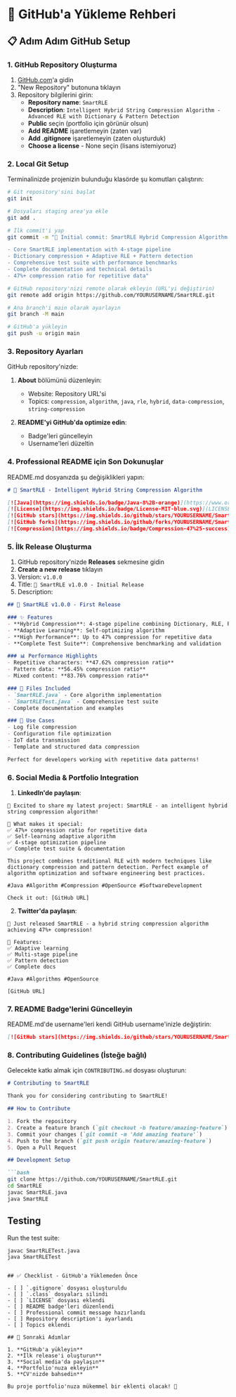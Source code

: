 # 🚀 GitHub'a Yükleme Rehberi

## 📋 Adım Adım GitHub Setup

### 1. **GitHub Repository Oluşturma**

1. [GitHub.com](https://github.com)'a gidin
2. "New Repository" butonuna tıklayın
3. Repository bilgilerini girin:
   - **Repository name**: `SmartRLE`
   - **Description**: `Intelligent Hybrid String Compression Algorithm - Advanced RLE with Dictionary & Pattern Detection`
   - **Public** seçin (portfolio için görünür olsun)
   - **Add README** işaretlemeyin (zaten var)
   - **Add .gitignore** işaretlemeyin (zaten oluşturduk)
   - **Choose a license** - None seçin (lisans istemiyoruz)

### 2. **Local Git Setup**

Terminalinizde projenizin bulunduğu klasörde şu komutları çalıştırın:

```bash
# Git repository'sini başlat
git init

# Dosyaları staging area'ya ekle
git add .

# İlk commit'i yap
git commit -m "🎉 Initial commit: SmartRLE Hybrid Compression Algorithm

- Core SmartRLE implementation with 4-stage pipeline
- Dictionary compression + Adaptive RLE + Pattern detection
- Comprehensive test suite with performance benchmarks
- Complete documentation and technical details
- 47%+ compression ratio for repetitive data"

# GitHub repository'nizi remote olarak ekleyin (URL'yi değiştirin)
git remote add origin https://github.com/YOURUSERNAME/SmartRLE.git

# Ana branch'i main olarak ayarlayın
git branch -M main

# GitHub'a yükleyin
git push -u origin main
```

### 3. **Repository Ayarları**

GitHub repository'nizde:

1. **About** bölümünü düzenleyin:
   - Website: Repository URL'si
   - Topics: `compression`, `algorithm`, `java`, `rle`, `hybrid`, `data-compression`, `string-compression`

2. **README'yi GitHub'da optimize edin**:
   - Badge'leri güncelleyin
   - Username'leri düzeltin

### 4. **Professional README için Son Dokunuşlar**

README.md dosyanızda şu değişiklikleri yapın:

```markdown
# 🚀 SmartRLE - Intelligent Hybrid String Compression Algorithm

[![Java](https://img.shields.io/badge/Java-8%2B-orange)](https://www.oracle.com/java/)
[![License](https://img.shields.io/badge/License-MIT-blue.svg)](LICENSE)
[![GitHub stars](https://img.shields.io/github/stars/YOURUSERNAME/SmartRLE)](https://github.com/YOURUSERNAME/SmartRLE/stargazers)
[![GitHub forks](https://img.shields.io/github/forks/YOURUSERNAME/SmartRLE)](https://github.com/YOURUSERNAME/SmartRLE/network)
[![Compression](https://img.shields.io/badge/Compression-47%25-success)](README.md)
```

### 5. **İlk Release Oluşturma**

1. GitHub repository'nizde **Releases** sekmesine gidin
2. **Create a new release** tıklayın
3. Version: `v1.0.0`
4. Title: `🎉 SmartRLE v1.0.0 - Initial Release`
5. Description:
```markdown
## 🚀 SmartRLE v1.0.0 - First Release

### ✨ Features
- **Hybrid Compression**: 4-stage pipeline combining Dictionary, RLE, Pattern detection
- **Adaptive Learning**: Self-optimizing algorithm
- **High Performance**: Up to 47% compression for repetitive data
- **Complete Test Suite**: Comprehensive benchmarking and validation

### 📊 Performance Highlights
- Repetitive characters: **47.62% compression ratio**
- Pattern data: **56.45% compression ratio** 
- Mixed content: **83.76% compression ratio**

### 📁 Files Included
- `SmartRLE.java` - Core algorithm implementation
- `SmartRLETest.java` - Comprehensive test suite
- Complete documentation and examples

### 🎯 Use Cases
- Log file compression
- Configuration file optimization
- IoT data transmission
- Template and structured data compression

Perfect for developers working with repetitive data patterns!
```

### 6. **Social Media & Portfolio Integration**

1. **LinkedIn'de paylaşın**:
```
🚀 Excited to share my latest project: SmartRLE - an intelligent hybrid string compression algorithm!

🔧 What makes it special:
✅ 47%+ compression ratio for repetitive data
✅ Self-learning adaptive algorithm  
✅ 4-stage optimization pipeline
✅ Complete test suite & documentation

This project combines traditional RLE with modern techniques like dictionary compression and pattern detection. Perfect example of algorithm optimization and software engineering best practices.

#Java #Algorithm #Compression #OpenSource #SoftwareDevelopment

Check it out: [GitHub URL]
```

2. **Twitter'da paylaşın**:
```
🚀 Just released SmartRLE - a hybrid string compression algorithm achieving 47%+ compression! 

🔧 Features:
✅ Adaptive learning
✅ Multi-stage pipeline  
✅ Pattern detection
✅ Complete docs

#Java #Algorithms #OpenSource

[GitHub URL]
```

### 7. **README Badge'lerini Güncelleyin**

README.md'de username'leri kendi GitHub username'inizle değiştirin:

```markdown
[![GitHub stars](https://img.shields.io/github/stars/YOURUSERNAME/SmartRLE)](https://github.com/YOURUSERNAME/SmartRLE/stargazers)
```

### 8. **Contributing Guidelines (İsteğe bağlı)**

Gelecekte katkı almak için `CONTRIBUTING.md` dosyası oluşturun:

```markdown
# Contributing to SmartRLE

Thank you for considering contributing to SmartRLE! 

## How to Contribute

1. Fork the repository
2. Create a feature branch (`git checkout -b feature/amazing-feature`)
3. Commit your changes (`git commit -m 'Add amazing feature'`)
4. Push to the branch (`git push origin feature/amazing-feature`)
5. Open a Pull Request

## Development Setup

```bash
git clone https://github.com/YOURUSERNAME/SmartRLE.git
cd SmartRLE
javac SmartRLE.java
java SmartRLE
```

## Testing

Run the test suite:
```bash
javac SmartRLETest.java
java SmartRLETest
```
```

## ✅ Checklist - GitHub'a Yüklemeden Önce

- [ ] `.gitignore` dosyası oluşturuldu
- [ ] `.class` dosyaları silindi
- [ ] `LICENSE` dosyası eklendi
- [ ] README badge'leri düzenlendi
- [ ] Professional commit message hazırlandı
- [ ] Repository description'ı ayarlandı
- [ ] Topics eklendi

## 🎯 Sonraki Adımlar

1. **GitHub'a yükleyin**
2. **İlk release'i oluşturun**
3. **Social media'da paylaşın**
4. **Portfolio'nuza ekleyin**
5. **CV'nizde bahsedin**

Bu proje portfolio'nuza mükemmel bir eklenti olacak! 🌟
